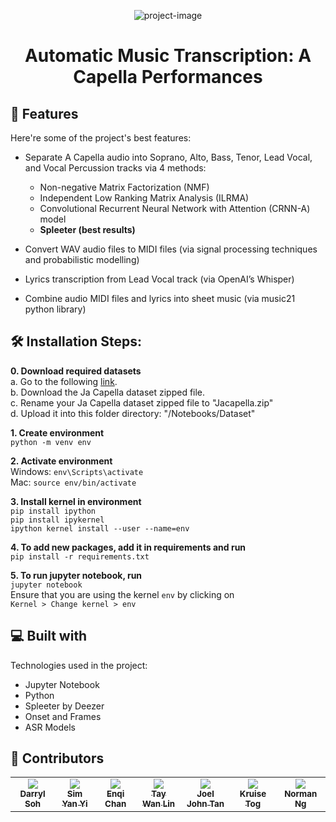 <p align="center"><img src="https://socialify.git.ci/DarrylSSY/IS424/image?description=1&amp;font=Inter&amp;forks=1&amp;issues=1&amp;language=1&amp;name=1&amp;owner=1&amp;pattern=Plus&amp;pulls=1&amp;stargazers=1&amp;theme=Dark" alt="project-image"></p>

<h1 align="center" id="title">Automatic Music Transcription: A Capella Performances</h1>
<h2>🧐 Features</h2>

Here're some of the project's best features:

*   Separate A Capella audio into Soprano, Alto, Bass, Tenor, Lead Vocal, and Vocal Percussion tracks via 4 methods:
    *    Non-negative Matrix Factorization (NMF)
    *    Independent Low Ranking Matrix Analysis (ILRMA)
    *    Convolutional Recurrent Neural Network with Attention (CRNN-A) model
    *    **Spleeter (best results)**

*   Convert WAV audio files to MIDI files (via signal processing techniques and probabilistic modelling)
*   Lyrics transcription from Lead Vocal track (via OpenAI’s Whisper)
*   Combine audio MIDI files and lyrics into sheet music (via music21 python library)

<h2>🛠️ Installation Steps:</h2>

**0. Download required datasets**<br>
a. Go to the following <a href="https://drive.google.com/drive/folders/1pSjRHzHAc97fRF-NB6P40o0Um8KyCUfZ">link</a>. <br>
b. Download the Ja Capella dataset zipped file. <br>
c. Rename your Ja Capella dataset zipped file to "Jacapella.zip" <br>
d. Upload it into this folder directory: "/Notebooks/Dataset" <br>

**1. Create environment**  
`python -m venv env`

**2. Activate environment**  
Windows: `env\Scripts\activate`  
Mac: `source env/bin/activate`

**3. Install kernel in environment**  
`pip install ipython`  
`pip install ipykernel`  
`ipython kernel install --user --name=env`

**4. To add new packages, add it in requirements and run**  
`pip install -r requirements.txt`

**5. To run jupyter notebook, run**  
`jupyter notebook`  
Ensure that you are using the kernel `env` by
clicking on  
`Kernel > Change kernel > env`


<h2>💻 Built with</h2>

Technologies used in the project:

*   Jupyter Notebook
*   Python
*   Spleeter by Deezer
*   Onset and Frames
*   ASR Models

<h2>🥳 Contributors</h2>
<table>
  <tbody>
    <tr>
<td align="center" valign="top">
        <a href="https://darrylssy.com"><img src="https://github.com/DarrylSSY.png"/>
        <br /><sub><b>Darryl Soh</b></sub></a></td>
<td align="center" valign="top">
        <a href="https://github.com/simyanyi"><img src="https://github.com/simyanyi.png"/>
        <br /><sub><b>Sim Yan Yi</b></sub></a></td>
<td align="center" valign="top">
        <a href=""><img src="https://github.com/identicons/mwhite.png"/>
        <br /><sub><b>Enqi Chan</b></sub></a></td>
<td align="center" valign="top">
        <a href=""><img src="https://github.com/identicons/mwhite.png"/>
        <br /><sub><b>Tay Wan Lin</b></sub></a></td>
<td align="center" valign="top">
        <a href=""><img src="https://github.com/identicons/mwhite.png"/>
        <br /><sub><b>Joel John Tan</b></sub></a></td>
<td align="center" valign="top">
        <a href=""><img src="https://github.com/identicons/mwhite.png"/>
        <br /><sub><b>Kruise Tog</b></sub></a></td>
<td align="center" valign="top">
        <a href=""><img src="https://github.com/identicons/mwhite.png"/>
        <br /><sub><b>Norman Ng</b></sub></a></td>
    </tr>
  </tbody>
</table>
